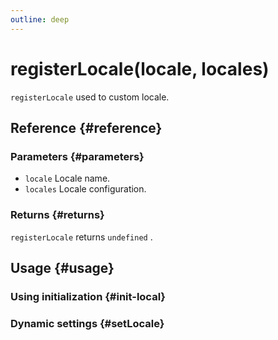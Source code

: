 ```yaml
---
outline: deep
---
```


# registerLocale(locale, locales)
`registerLocale` used to custom locale.

## Reference {#reference}
<!--@include: @/@views/api/references/chart/registerLocale.md-->

### Parameters {#parameters}
- `locale` Locale name.
- `locales` Locale configuration.

### Returns {#returns}
`registerLocale` returns `undefined` .

## Usage {#usage}
<script setup>
import InitLocaleExtension from '../../../@views/api/samples/init-locale-extension/index.vue'
import SetLocaleExtension from '../../../@views/api/samples/setLocale-extension/index.vue'
</script>

### Using initialization {#init-local}
<InitLocaleExtension />

### Dynamic settings {#setLocale}
<SetLocaleExtension />
